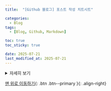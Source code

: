 ```yaml
---
title:  "[Github 블로그] 포스트 작성 치트시트" 

categories:
  - Blog
tags:
  - [Blog, Github, Markdown]

toc: true
toc_sticky: true

date: 2025-07-21
last_modified_at: 2025-07-21
---
```


<details>
  <summary>자세히 보기</summary>
  <div class="content">
    <p>이건 펼쳐지는 내용입니다!</p>
    <ul>
      <li>항목 1</li>
      <li>항목 2</li>
    </ul>
  </div>
</details>


[맨 위로 이동하기](#){: .btn .btn--primary }{: .align-right}
